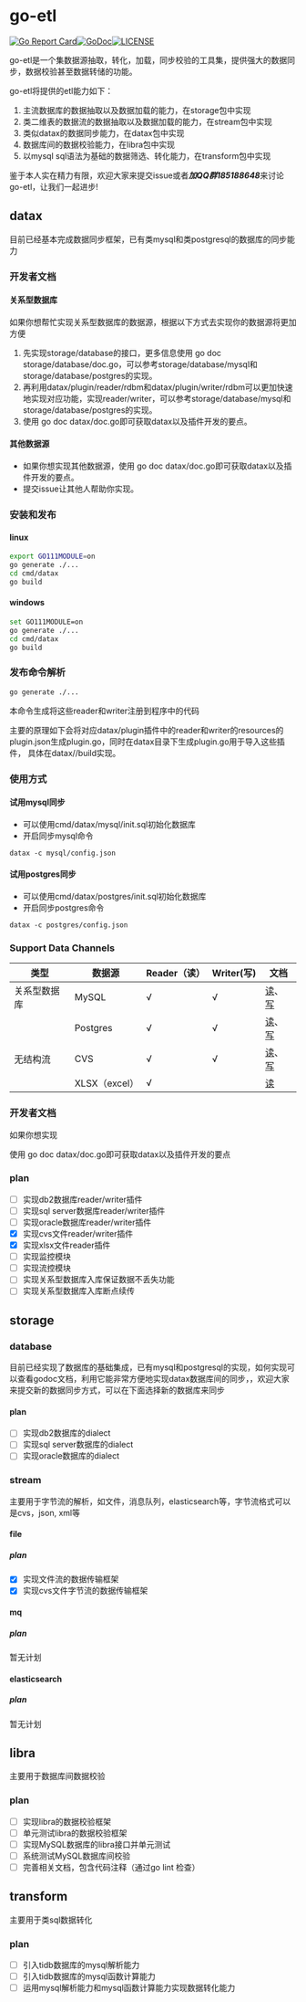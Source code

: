 # go-etl
[![Go Report Card][report-img]][report][![GoDoc][doc-img]][doc][![LICENSE][license-img]][license]

go-etl是一个集数据源抽取，转化，加载，同步校验的工具集，提供强大的数据同步，数据校验甚至数据转储的功能。

go-etl将提供的etl能力如下：

1. 主流数据库的数据抽取以及数据加载的能力，在storage包中实现
2. 类二维表的数据流的数据抽取以及数据加载的能力，在stream包中实现
3. 类似datax的数据同步能力，在datax包中实现
4. 数据库间的数据校验能力，在libra包中实现
5. 以mysql sql语法为基础的数据筛选、转化能力，在transform包中实现

鉴于本人实在精力有限，欢迎大家来提交issue或者***加QQ群185188648***来讨论go-etl，让我们一起进步!

## datax

目前已经基本完成数据同步框架，已有类mysql和类postgresql的数据库的同步能力

### 开发者文档

#### 关系型数据库

如果你想帮忙实现关系型数据库的数据源，根据以下方式去实现你的数据源将更加方便
1. 先实现storage/database的接口，更多信息使用 go doc storage/database/doc.go，可以参考storage/database/mysql和storage/database/postgres的实现。
2. 再利用datax/plugin/reader/rdbm和datax/plugin/writer/rdbm可以更加快速地实现对应功能，实现reader/writer，可以参考storage/database/mysql和storage/database/postgres的实现。
3. 使用 go doc datax/doc.go即可获取datax以及插件开发的要点。

#### 其他数据源

- 如果你想实现其他数据源，使用 go doc datax/doc.go即可获取datax以及插件开发的要点。
- 提交issue让其他人帮助你实现。

### 安装和发布

#### linux

```bash
export GO111MODULE=on
go generate ./...
cd cmd/datax
go build
```

#### windows

```bash
set GO111MODULE=on
go generate ./...
cd cmd/datax
go build
```

### 发布命令解析

```bash
go generate ./...
```
本命令生成将这些reader和writer注册到程序中的代码

主要的原理如下会将对应datax/plugin插件中的reader和writer的resources的plugin.json生成plugin.go，同时在datax目录下生成plugin.go用于导入这些插件， 具体在datax//build实现。

### 使用方式

#### 试用mysql同步

- 可以使用cmd/datax/mysql/init.sql初始化数据库
- 开启同步mysql命令

```
datax -c mysql/config.json
```

#### 试用postgres同步

- 可以使用cmd/datax/postgres/init.sql初始化数据库
- 开启同步postgres命令

```
datax -c postgres/config.json
```



### Support Data Channels

| 类型         | 数据源        | Reader（读） | Writer(写) | 文档                                                         |
| ------------ | ------------- | ------------ | ---------- | ------------------------------------------------------------ |
| 关系型数据库 | MySQL         | √            | √          | [读](datax/plugin/reader/mysql/README.md)、[写](datax/plugin/writer/mysql/README.md) |
|              | Postgres      | √            | √          | [读](datax/plugin/reader/postgres/README.md)、[写](datax/plugin/writer/postgres/README.md) |
| 无结构流     | CVS           | √            | √          | [读](datax/plugin/reader/csv/README.md)、[写](datax/plugin/writer/csv/README.md) |
|              | XLSX（excel） | √            |            | [读](datax/plugin/reader/xlsx/README.md)                     |

### 开发者文档
如果你想实现

使用 go doc datax/doc.go即可获取datax以及插件开发的要点

### plan

- [ ] 实现db2数据库reader/writer插件
- [ ] 实现sql server数据库reader/writer插件
- [ ] 实现oracle数据库reader/writer插件
- [x] 实现cvs文件reader/writer插件
- [x] 实现xlsx文件reader插件
- [ ] 实现监控模块
- [ ] 实现流控模块
- [ ] 实现关系型数据库入库保证数据不丢失功能
- [ ] 实现关系型数据库入库断点续传

## storage

### database

目前已经实现了数据库的基础集成，已有mysql和postgresql的实现，如何实现可以查看godoc文档，利用它能非常方便地实现datax数据库间的同步，，欢迎大家来提交新的数据同步方式，可以在下面选择新的数据库来同步

#### plan

- [ ] 实现db2数据库的dialect 
- [ ] 实现sql server数据库的dialect
- [ ] 实现oracle数据库的dialect

### stream

主要用于字节流的解析，如文件，消息队列，elasticsearch等，字节流格式可以是cvs，json, xml等

#### file
##### plan

- [x] 实现文件流的数据传输框架
- [x] 实现cvs文件字节流的数据传输框架

#### mq

##### plan

暂无计划

#### elasticsearch

##### plan

暂无计划

## libra

主要用于数据库间数据校验

### plan

- [ ] 实现libra的数据校验框架
- [ ] 单元测试libra的数据校验框架
- [ ] 实现MySQL数据库的libra接口并单元测试
- [ ] 系统测试MySQL数据库间校验
- [ ] 完善相关文档，包含代码注释（通过go lint 检查）

## transform

主要用于类sql数据转化

### plan

- [ ] 引入tidb数据库的mysql解析能力
- [ ] 引入tidb数据库的mysql函数计算能力
- [ ] 运用mysql解析能力和mysql函数计算能力实现数据转化能力

[report-img]:https://goreportcard.com/badge/github.com/Breeze0806/go-etl
[report]:https://goreportcard.com/report/github.com/Breeze0806/go-etl
[doc-img]:https://godoc.org/github.com/Breeze0806/go-etl?status.svg
[doc]:https://godoc.org/github.com/Breeze0806/go-etl
[license-img]: https://img.shields.io/badge/License-Apache%202.0-blue.svg
[license]: https://github.com/Breeze0806/go-etl/blob/main/LICENSE
